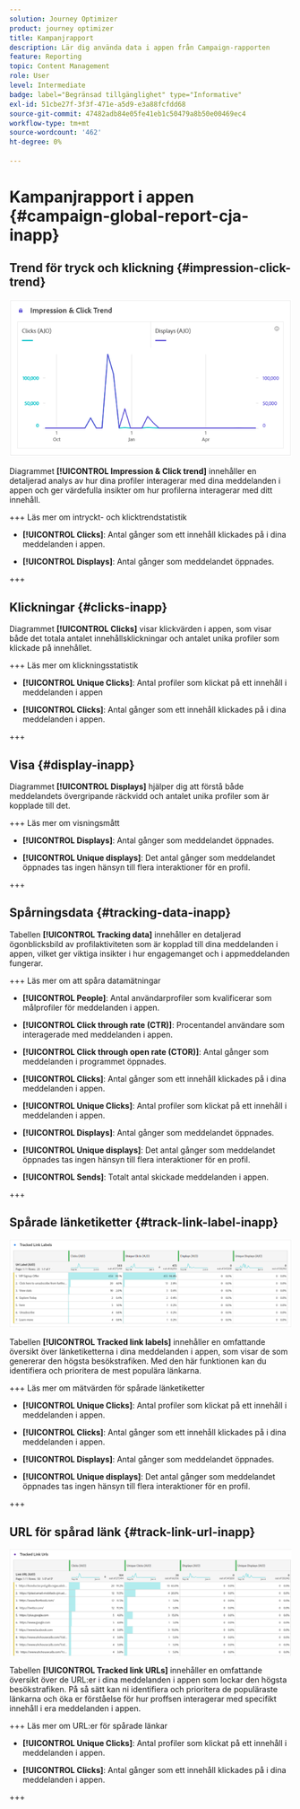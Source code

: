 ```yaml
---
solution: Journey Optimizer
product: journey optimizer
title: Kampanjrapport
description: Lär dig använda data i appen från Campaign-rapporten
feature: Reporting
topic: Content Management
role: User
level: Intermediate
badge: label="Begränsad tillgänglighet" type="Informative"
exl-id: 51cbe27f-3f3f-471e-a5d9-e3a88fcfdd68
source-git-commit: 47482adb84e05fe41eb1c50479a8b50e00469ec4
workflow-type: tm+mt
source-wordcount: '462'
ht-degree: 0%

---
```


# Kampanjrapport i appen {#campaign-global-report-cja-inapp}

## Trend för tryck och klickning {#impression-click-trend}

![](assets/cja-inapp-impressions-click.png)

Diagrammet **[!UICONTROL Impression & Click trend]** innehåller en detaljerad analys av hur dina profiler interagerar med dina meddelanden i appen och ger värdefulla insikter om hur profilerna interagerar med ditt innehåll.

+++ Läs mer om intryckt- och klicktrendstatistik

* **[!UICONTROL Clicks]**: Antal gånger som ett innehåll klickades på i dina meddelanden i appen.

* **[!UICONTROL Displays]**: Antal gånger som meddelandet öppnades.

+++

## Klickningar {#clicks-inapp}

Diagrammet **[!UICONTROL Clicks]** visar klickvärden i appen, som visar både det totala antalet innehållsklickningar och antalet unika profiler som klickade på innehållet.

+++ Läs mer om klickningsstatistik

* **[!UICONTROL Unique Clicks]**: Antal profiler som klickat på ett innehåll i meddelanden i appen

* **[!UICONTROL Clicks]**: Antal gånger som ett innehåll klickades på i dina meddelanden i appen.

+++

## Visa {#display-inapp}

Diagrammet **[!UICONTROL Displays]** hjälper dig att förstå både meddelandets övergripande räckvidd och antalet unika profiler som är kopplade till det.

+++ Läs mer om visningsmått

* **[!UICONTROL Displays]**: Antal gånger som meddelandet öppnades.

* **[!UICONTROL Unique displays]**: Det antal gånger som meddelandet öppnades tas ingen hänsyn till flera interaktioner för en profil.

+++

## Spårningsdata {#tracking-data-inapp}

Tabellen **[!UICONTROL Tracking data]** innehåller en detaljerad ögonblicksbild av profilaktiviteten som är kopplad till dina meddelanden i appen, vilket ger viktiga insikter i hur engagemanget och i appmeddelanden fungerar.

+++ Läs mer om att spåra datamätningar

* **[!UICONTROL People]**: Antal användarprofiler som kvalificerar som målprofiler för meddelanden i appen.

* **[!UICONTROL Click through rate (CTR)]**: Procentandel användare som interagerade med meddelanden i appen.

* **[!UICONTROL Click through open rate (CTOR)]**: Antal gånger som meddelanden i programmet öppnades.

* **[!UICONTROL Clicks]**: Antal gånger som ett innehåll klickades på i dina meddelanden i appen.

* **[!UICONTROL Unique Clicks]**: Antal profiler som klickat på ett innehåll i meddelanden i appen.

* **[!UICONTROL Displays]**: Antal gånger som meddelandet öppnades.

* **[!UICONTROL Unique displays]**: Det antal gånger som meddelandet öppnades tas ingen hänsyn till flera interaktioner för en profil.

* **[!UICONTROL Sends]**: Totalt antal skickade meddelanden i appen.

<!--
* **[!UICONTROL Inbound triggered]**: 

* **[!UICONTROL Inbound dismisses]**: 
-->
+++

## Spårade länketiketter {#track-link-label-inapp}

![](assets/cja-inapp-tracked-link-labels.png)

Tabellen **[!UICONTROL Tracked link labels]** innehåller en omfattande översikt över länketiketterna i dina meddelanden i appen, som visar de som genererar den högsta besökstrafiken. Med den här funktionen kan du identifiera och prioritera de mest populära länkarna.

+++ Läs mer om mätvärden för spårade länketiketter

* **[!UICONTROL Unique Clicks]**: Antal profiler som klickat på ett innehåll i meddelanden i appen.

* **[!UICONTROL Clicks]**: Antal gånger som ett innehåll klickades på i dina meddelanden i appen.

* **[!UICONTROL Displays]**: Antal gånger som meddelandet öppnades.

* **[!UICONTROL Unique displays]**: Det antal gånger som meddelandet öppnades tas ingen hänsyn till flera interaktioner för en profil.

+++

## URL för spårad länk {#track-link-url-inapp}

![](assets/cja-inapp-tracked-link-urls.png)

Tabellen **[!UICONTROL Tracked link URLs]** innehåller en omfattande översikt över de URL:er i dina meddelanden i appen som lockar den högsta besökstrafiken. På så sätt kan ni identifiera och prioritera de populäraste länkarna och öka er förståelse för hur proffsen interagerar med specifikt innehåll i era meddelanden i appen.

+++ Läs mer om URL:er för spårade länkar

* **[!UICONTROL Unique Clicks]**: Antal profiler som klickat på ett innehåll i meddelanden i appen.

* **[!UICONTROL Clicks]**: Antal gånger som ett innehåll klickades på i dina meddelanden i appen.

+++
